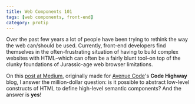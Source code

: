 ```yaml
---
title: Web Components 101
tags: [web components, front-end]
category: protip
---
```


Over the past few years a lot of people have been trying to rethink the way the web can/should be used. Currently, front-end developers find themselves in the often-frustrating situation of having to build complex websites with HTML–which can often be a fairly blunt tool–on top of the clunky foundations of Jurassic-age web browser limitations.

On this [post at Medium](https://medium.com/@tiagorg/web-components-101-b2c60163f4c8), originally made for [Avenue Code](http://www.avenuecode.com)'s **Code Highway** blog, I answer the million-dollar question: is it possible to abstract low-level constructs of HTML to define high-level semantic components? And the answer is **yes**!
